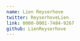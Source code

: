 ```yaml
---
name: Lien Reyserhove
twitter: ReyserhoveLien
link: 0000-0001-7484-9267
github: LienReyserhove
---
```

